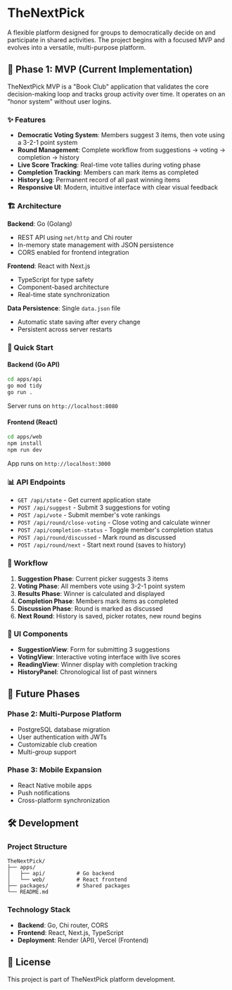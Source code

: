 # TheNextPick

A flexible platform designed for groups to democratically decide on and participate in shared activities. The project begins with a focused MVP and evolves into a versatile, multi-purpose platform.

## 🎯 Phase 1: MVP (Current Implementation)

TheNextPick MVP is a "Book Club" application that validates the core decision-making loop and tracks group activity over time. It operates on an "honor system" without user logins.

### ✨ Features

- **Democratic Voting System**: Members suggest 3 items, then vote using a 3-2-1 point system
- **Round Management**: Complete workflow from suggestions → voting → completion → history
- **Live Score Tracking**: Real-time vote tallies during voting phase
- **Completion Tracking**: Members can mark items as completed
- **History Log**: Permanent record of all past winning items
- **Responsive UI**: Modern, intuitive interface with clear visual feedback

### 🏗️ Architecture

**Backend**: Go (Golang)
- REST API using `net/http` and Chi router
- In-memory state management with JSON persistence
- CORS enabled for frontend integration

**Frontend**: React with Next.js
- TypeScript for type safety
- Component-based architecture
- Real-time state synchronization

**Data Persistence**: Single `data.json` file
- Automatic state saving after every change
- Persistent across server restarts

### 🚀 Quick Start

#### Backend (Go API)
```bash
cd apps/api
go mod tidy
go run .
```
Server runs on `http://localhost:8080`

#### Frontend (React)
```bash
cd apps/web
npm install
npm run dev
```
App runs on `http://localhost:3000`

### 📊 API Endpoints

- `GET /api/state` - Get current application state
- `POST /api/suggest` - Submit 3 suggestions for voting
- `POST /api/vote` - Submit member's vote rankings
- `POST /api/round/close-voting` - Close voting and calculate winner
- `POST /api/completion-status` - Toggle member's completion status
- `POST /api/round/discussed` - Mark round as discussed
- `POST /api/round/next` - Start next round (saves to history)

### 🔄 Workflow

1. **Suggestion Phase**: Current picker suggests 3 items
2. **Voting Phase**: All members vote using 3-2-1 point system
3. **Results Phase**: Winner is calculated and displayed
4. **Completion Phase**: Members mark items as completed
5. **Discussion Phase**: Round is marked as discussed
6. **Next Round**: History is saved, picker rotates, new round begins

### 📱 UI Components

- **SuggestionView**: Form for submitting 3 suggestions
- **VotingView**: Interactive voting interface with live scores
- **ReadingView**: Winner display with completion tracking
- **HistoryPanel**: Chronological list of past winners

## 🎯 Future Phases

### Phase 2: Multi-Purpose Platform
- PostgreSQL database migration
- User authentication with JWTs
- Customizable club creation
- Multi-group support

### Phase 3: Mobile Expansion
- React Native mobile apps
- Push notifications
- Cross-platform synchronization

## 🛠️ Development

### Project Structure
```
TheNextPick/
├── apps/
│   ├── api/          # Go backend
│   └── web/          # React frontend
├── packages/         # Shared packages
└── README.md
```

### Technology Stack
- **Backend**: Go, Chi router, CORS
- **Frontend**: React, Next.js, TypeScript
- **Deployment**: Render (API), Vercel (Frontend)

## 📄 License

This project is part of TheNextPick platform development.